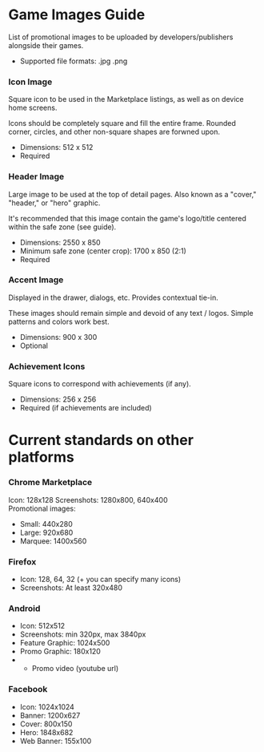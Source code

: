 # Game Images Guide

List of promotional images to be uploaded by developers/publishers alongside their games.

- Supported file formats: .jpg .png

### Icon Image

Square icon to be used in the Marketplace listings, as well as on device home screens.

Icons should be completely square and fill the entire frame. Rounded corner, circles, and other non-square shapes are forwned upon.

- Dimensions: 512 x 512
- Required

### Header Image

Large image to be used at the top of detail pages. Also known as a "cover," "header," or "hero" graphic.

It's recommended that this image contain the game's logo/title centered within the safe zone (see guide).

- Dimensions: 2550 x 850
- Minimum safe zone (center crop): 1700 x 850 (2:1)
- Required

### Accent Image

Displayed in the drawer, dialogs, etc. Provides contextual tie-in.

These images should remain simple and devoid of any text / logos. Simple patterns and colors work best.

- Dimensions: 900 x 300
- Optional


### Achievement Icons

Square icons to correspond with achievements (if any).

- Dimensions: 256 x 256
- Required (if achievements are included)

# Current standards on other platforms

### Chrome Marketplace

Icon: 128x128
Screenshots: 1280x800, 640x400  
Promotional images:

  - Small: 440x280
  - Large: 920x680
  - Marquee: 1400x560

### Firefox

  - Icon: 128, 64, 32 (+ you can specify many icons)  
  - Screenshots: At least 320x480

### Android

  - Icon: 512x512
  - Screenshots: min 320px, max 3840px
  - Feature Graphic: 1024x500
  - Promo Graphic: 180x120
  - + Promo video (youtube url)

### Facebook

  - Icon: 1024x1024
  - Banner: 1200x627
  - Cover: 800x150
  - Hero: 1848x682
  - Web Banner: 155x100
